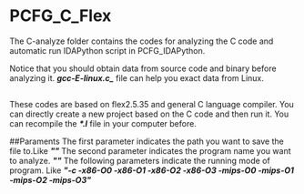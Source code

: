 # PCFG_C_Flex
The C-analyze folder contains the codes for analyzing the C code and automatic run IDAPython script in PCFG_IDAPython.

Notice that you should obtain data from source code and binary before analyzing it.
***gcc-E-linux.c_*** file can help you exact data from Linux.

## 
These codes are based on flex2.5.35 and general C language compiler. 
You can directly create a new project based on the C code and then run it.
You can recompile the ***\*.l*** file in your computer before. 

##Paraments
The first parameter indicates the path you want to save the file to.Like ***""***
The second parameter indicates the program name you want to analyze. ***""***
The following parameters indicate the running mode of program. Like ***"-c -x86-O0 -x86-O1 -x86-O2 -x86-O3 -mips-O0 -mips-O1 -mips-O2 -mips-O3"***
